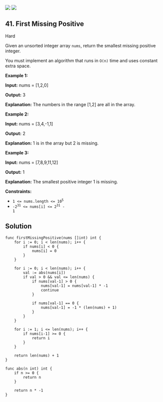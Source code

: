 [![](https://img.shields.io/github/stars/LeetCode-in-Go/LeetCode-in-Go?label=Stars&style=flat-square)](https://github.com/LeetCode-in-Go/LeetCode-in-Go)
[![](https://img.shields.io/github/forks/LeetCode-in-Go/LeetCode-in-Go?label=Fork%20me%20on%20GitHub%20&style=flat-square)](https://github.com/LeetCode-in-Go/LeetCode-in-Go/fork)

## 41\. First Missing Positive

Hard

Given an unsorted integer array `nums`, return the smallest missing positive integer.

You must implement an algorithm that runs in `O(n)` time and uses constant extra space.

**Example 1:**

**Input:** nums = [1,2,0]

**Output:** 3

**Explanation:** The numbers in the range [1,2] are all in the array.

**Example 2:**

**Input:** nums = [3,4,-1,1]

**Output:** 2

**Explanation:** 1 is in the array but 2 is missing.

**Example 3:**

**Input:** nums = [7,8,9,11,12]

**Output:** 1

**Explanation:** The smallest positive integer 1 is missing.

**Constraints:**

*   <code>1 <= nums.length <= 10<sup>5</sup></code>
*   <code>-2<sup>31</sup> <= nums[i] <= 2<sup>31</sup> - 1</code>

## Solution

```golang
func firstMissingPositive(nums []int) int {
	for i := 0; i < len(nums); i++ {
		if nums[i] < 0 {
			nums[i] = 0
		}
	}

	for i := 0; i < len(nums); i++ {
		val := abs(nums[i])
		if val > 0 && val <= len(nums) {
			if nums[val-1] > 0 {
				nums[val-1] = nums[val-1] * -1
				continue
			}

			if nums[val-1] == 0 {
				nums[val-1] = -1 * (len(nums) + 1)
			}
		}
	}

	for i := 1; i <= len(nums); i++ {
		if nums[i-1] >= 0 {
			return i
		}
	}

	return len(nums) + 1
}

func abs(n int) int {
	if n >= 0 {
		return n
	}

	return n * -1
}
```